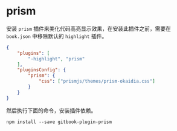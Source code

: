 # prism

安装 `prism` 插件来美化代码高亮显示效果，在安装此插件之前，需要在 `book.json` 中移除默认的 `highlight` 插件。

```json
{
    "plugins": [
        "-highlight", "prism"
    ],
    "pluginsConfig": {
        "prism": {
            "css": ["prismjs/themes/prism-okaidia.css"]
        }
    }
}
```

然后执行下面的命令，安装插件依赖。

```
npm install --save gitbook-plugin-prism
```